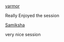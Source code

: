 [varmor](http://github.com/varmor)

Really Enjoyed the session

[Samiksha](http://github.com/Samiksha0103)

very nice session
